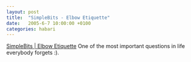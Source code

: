 ```yaml
---
layout: post
title:  "SimpleBits - Elbow Etiquette"
date:   2005-6-7 10:00:00 +0100
categories: habari
---
```

<a href="http://www.simplebits.com/notebook/2005/04/18/elbow.html">SimpleBits | Elbow Etiquette</a>
One of the most important questions in life everybody forgets :).